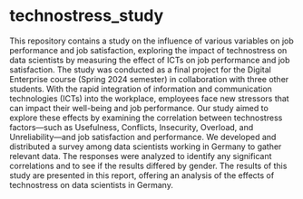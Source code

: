 # technostress_study
This repository contains a study on the influence of various variables on job performance and job satisfaction, exploring the impact of technostress on data scientists by measuring the effect of ICTs on job performance and job satisfaction.
The study was conducted as a final project for the Digital Enterprise course (Spring 2024 semester) in collaboration with three other students.
With the rapid integration of information and communication technologies (ICTs) into the workplace, employees face new stressors that can impact their well-being and job performance. Our study aimed to explore these effects by examining the correlation between technostress factors—such as Usefulness, Conflicts, Insecurity, Overload, and Unreliability—and job satisfaction and performance.
We developed and distributed a survey among data scientists working in Germany to gather relevant data. The responses were analyzed to identify any significant correlations and to see if the results differed by gender.
The results of this study are presented in this report, offering an analysis of the effects of technostress on data scientists in Germany.
